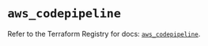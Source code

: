 # `aws_codepipeline`

Refer to the Terraform Registry for docs: [`aws_codepipeline`](https://registry.terraform.io/providers/hashicorp/aws/5.61.0/docs/resources/codepipeline).
